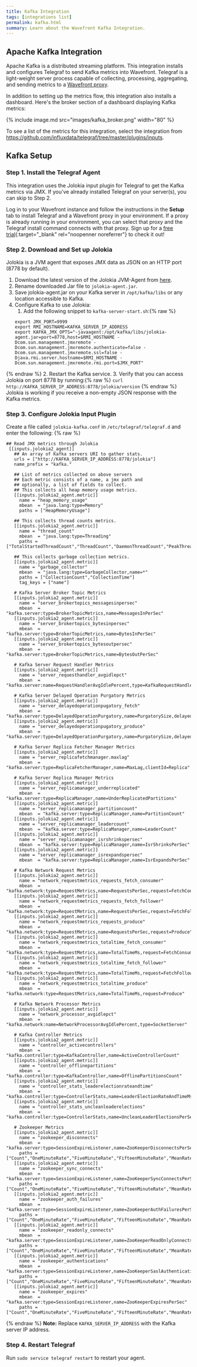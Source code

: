 ```yaml
---
title: Kafka Integration
tags: [integrations list]
permalink: kafka.html
summary: Learn about the Wavefront Kafka Integration.
---
```

## Apache Kafka Integration

Apache Kafka is a distributed streaming platform. This integration installs and configures Telegraf to send Kafka metrics into Wavefront. Telegraf is a light-weight server process capable of collecting, processing, aggregating, and sending metrics to a [Wavefront proxy](https://docs.wavefront.com/proxies.html).

In addition to setting up the metrics flow, this integration also installs a dashboard. Here's the broker section of a dashboard displaying Kafka metrics:

{% include image.md src="images/kafka_broker.png" width="80" %}


To see a list of the metrics for this integration, select the integration from <https://github.com/influxdata/telegraf/tree/master/plugins/inputs>.
## Kafka Setup



### Step 1. Install the Telegraf Agent

This integration uses the Jolokia input plugin for Telegraf to get the Kafka metrics via JMX. If you've already installed Telegraf on your server(s), you can skip to Step 2.

Log in to your Wavefront instance and follow the instructions in the **Setup** tab to install Telegraf and a Wavefront proxy in your environment. If a proxy is already running in your environment, you can select that proxy and the Telegraf install command connects with that proxy. Sign up for a [free trial](https://tanzu.vmware.com/observability?utm_source=docs.vmware.com&utm_medium=referral&utm_campaign=docs-front-page){:target="_blank" rel="noopenner noreferrer"} to check it out!

### Step 2. Download and Set up Jolokia
Jolokia is a JVM agent that exposes JMX data as JSON on an HTTP port (8778 by default).
1. Download the latest version of the Jolokia JVM-Agent from [here](https://jolokia.org/download.html).
2. Rename downloaded Jar file to `jolokia-agent.jar`.
3. Save jolokia-agent.jar on your Kafka server in `/opt/kafka/libs` or any location accessible to Kafka.
4. Configure Kafka to use Jolokia:
    1. Add the following snippet to `kafka-server-start.sh`:{% raw %}
    ```
    export JMX_PORT=9999
    export RMI_HOSTNAME=KAFKA_SERVER_IP_ADDRESS
    export KAFKA_JMX_OPTS="-javaagent:/opt/kafka/libs/jolokia-agent.jar=port=8778,host=$RMI_HOSTNAME -Dcom.sun.management.jmxremote -Dcom.sun.management.jmxremote.authenticate=false -Dcom.sun.management.jmxremote.ssl=false -Djava.rmi.server.hostname=$RMI_HOSTNAME -Dcom.sun.management.jmxremote.rmi.port=$JMX_PORT"
    ```
{% endraw %}
    2. Restart the Kafka service.
    3. Verify that you can access Jolokia on port 8778 by running:{% raw %}
    ```
    curl http://KAFKA_SERVER_IP_ADDRESS:8778/jolokia/version
    ```
{% endraw %}
    Jolokia is working if you receive a non-empty JSON response with the Kafka metrics.

### Step 3. Configure Jolokia Input Plugin

Create a file called `jolokia-kafka.conf` in `/etc/telegraf/telegraf.d` and enter the following:
{% raw %}
```
## Read JMX metrics through Jolokia
 [[inputs.jolokia2_agent]]
   ## An array of Kafka servers URI to gather stats.
   urls = ["http://KAFKA_SERVER_IP_ADDRESS:8778/jolokia"]
   name_prefix = "kafka."

   ## List of metrics collected on above servers
   ## Each metric consists of a name, a jmx path and
   ## optionally, a list of fields to collect.
   ## This collects all heap memory usage metrics.
   [[inputs.jolokia2_agent.metric]]
     name = "heap_memory_usage"
     mbean  = "java.lang:type=Memory"
     paths = ["HeapMemoryUsage"]

   ## This collects thread counts metrics.
   [[inputs.jolokia2_agent.metric]]
     name = "thread_count"
     mbean  = "java.lang:type=Threading"
     paths = ["TotalStartedThreadCount","ThreadCount","DaemonThreadCount","PeakThreadCount"]

   ## This collects garbage collection metrics.
   [[inputs.jolokia2_agent.metric]]
     name = "garbage_collector"
     mbean  = "java.lang:type=GarbageCollector,name=*"
     paths = ["CollectionCount","CollectionTime"]
     tag_keys = ["name"]

   # Kafka Server Broker Topic Metrics
   [[inputs.jolokia2_agent.metric]]
     name = "server_brokertopics_messagesinpersec"
     mbean  = "kafka.server:type=BrokerTopicMetrics,name=MessagesInPerSec"
   [[inputs.jolokia2_agent.metric]]
     name = "server_brokertopics_bytesinpersec"
     mbean  = "kafka.server:type=BrokerTopicMetrics,name=BytesInPerSec"
   [[inputs.jolokia2_agent.metric]]
     name = "server_brokertopics_bytesoutpersec"
     mbean  = "kafka.server:type=BrokerTopicMetrics,name=BytesOutPerSec"

   # Kafka Server Request Handler Metrics
   [[inputs.jolokia2_agent.metric]]
     name = "server_requesthandler_avgidlepct"
     mbean  = "kafka.server:name=RequestHandlerAvgIdlePercent,type=KafkaRequestHandlerPool"

   # Kafka Server Delayed Operation Purgatory Metrics
   [[inputs.jolokia2_agent.metric]]
     name = "server_delayedoperationpugatory_fetch"
     mbean  = "kafka.server:type=DelayedOperationPurgatory,name=PurgatorySize,delayedOperation=Fetch"
   [[inputs.jolokia2_agent.metric]]
     name = "server_delayedoperationpugatory_produce"
     mbean  = "kafka.server:type=DelayedOperationPurgatory,name=PurgatorySize,delayedOperation=Produce"

   # Kafka Server Replica Fetcher Manager Metrics
   [[inputs.jolokia2_agent.metric]]
     name = "server_replicafetchmanager.maxlag"
     mbean  = "kafka.server:type=ReplicaFetcherManager,name=MaxLag,clientId=Replica"

   # Kafka Server Replica Manager Metrics
   [[inputs.jolokia2_agent.metric]]
     name = "server_replicamanager_underreplicated"
     mbean  = "kafka.server:type=ReplicaManager,name=UnderReplicatedPartitions"
   [[inputs.jolokia2_agent.metric]]
     name = "server_replicamanager_partitioncount"
     mbean  = "kafka.server:type=ReplicaManager,name=PartitionCount"
   [[inputs.jolokia2_agent.metric]]
     name = "server_replicamanager_leadercount"
     mbean  = "kafka.server:type=ReplicaManager,name=LeaderCount"
   [[inputs.jolokia2_agent.metric]]
     name = "server_replicamanager_isrshrinkspersec"
     mbean  = "kafka.server:type=ReplicaManager,name=IsrShrinksPerSec"
   [[inputs.jolokia2_agent.metric]]
     name = "server_replicamanager_isrexpandspersec"
     mbean  = "kafka.server:type=ReplicaManager,name=IsrExpandsPerSec"

   # Kafka Network Request Metrics
   [[inputs.jolokia2_agent.metric]]
     name = "network_requestmetrics_requests_fetch_consumer"
     mbean  = "kafka.network:type=RequestMetrics,name=RequestsPerSec,request=FetchConsumer"
   [[inputs.jolokia2_agent.metric]]
     name = "network_requestmetrics_requests_fetch_follower"
     mbean  = "kafka.network:type=RequestMetrics,name=RequestsPerSec,request=FetchFollower"
   [[inputs.jolokia2_agent.metric]]
     name = "network_requestmetrics_requests_produce"
     mbean  = "kafka.network:type=RequestMetrics,name=RequestsPerSec,request=Produce"
   [[inputs.jolokia2_agent.metric]]
     name = "network_requestmetrics_totaltime_fetch_consumer"
     mbean  = "kafka.network:type=RequestMetrics,name=TotalTimeMs,request=FetchConsumer"
   [[inputs.jolokia2_agent.metric]]
     name = "network_requestmetrics_totaltime_fetch_follower"
     mbean  = "kafka.network:type=RequestMetrics,name=TotalTimeMs,request=FetchFollower"
   [[inputs.jolokia2_agent.metric]]
     name = "network_requestmetrics_totaltime_produce"
     mbean  = "kafka.network:type=RequestMetrics,name=TotalTimeMs,request=Produce"

   # Kafka Network Processor Metrics
   [[inputs.jolokia2_agent.metric]]
     name = "network_processor_avgidlepct"
     mbean  = "kafka.network:name=NetworkProcessorAvgIdlePercent,type=SocketServer"

   # Kafka Controller Metrics
   [[inputs.jolokia2_agent.metric]]
     name = "controller_activecontrollers"
     mbean  = "kafka.controller:type=KafkaController,name=ActiveControllerCount"
   [[inputs.jolokia2_agent.metric]]
     name = "controller_offlinepartitions"
     mbean  = "kafka.controller:type=KafkaController,name=OfflinePartitionsCount"
   [[inputs.jolokia2_agent.metric]]
     name = "controller_stats_leaderelectionrateandtime"
     mbean  = "kafka.controller:type=ControllerStats,name=LeaderElectionRateAndTimeMs"
   [[inputs.jolokia2_agent.metric]]
     name = "controller_stats_uncleanleaderelections"
     mbean  = "kafka.controller:type=ControllerStats,name=UncleanLeaderElectionsPerSec"

   # Zookeeper Metrics
   [[inputs.jolokia2_agent.metric]]
     name = "zookeeper_disconnects"
     mbean  = "kafka.server:type=SessionExpireListener,name=ZooKeeperDisconnectsPerSec"
     paths = ["Count","OneMinuteRate","FiveMinuteRate","FifteenMinuteRate","MeanRate"]
   [[inputs.jolokia2_agent.metric]]
     name = "zookeeper_sync_connects"
     mbean  = "kafka.server:type=SessionExpireListener,name=ZooKeeperSyncConnectsPerSec"
     paths = ["Count","OneMinuteRate","FiveMinuteRate","FifteenMinuteRate","MeanRate"]
   [[inputs.jolokia2_agent.metric]]
     name = "zookeeper_auth_failures"
     mbean  = "kafka.server:type=SessionExpireListener,name=ZooKeeperAuthFailuresPerSec"
     paths = ["Count","OneMinuteRate","FiveMinuteRate","FifteenMinuteRate","MeanRate"]
   [[inputs.jolokia2_agent.metric]]
     name = "zookeeper_readonly_connects"
     mbean  = "kafka.server:type=SessionExpireListener,name=ZooKeeperReadOnlyConnectsPerSec"
     paths = ["Count","OneMinuteRate","FiveMinuteRate","FifteenMinuteRate","MeanRate"]
   [[inputs.jolokia2_agent.metric]]
     name = "zookeeper_authentications"
     mbean  = "kafka.server:type=SessionExpireListener,name=ZooKeeperSaslAuthenticationsPerSec"
     paths = ["Count","OneMinuteRate","FiveMinuteRate","FifteenMinuteRate","MeanRate"]
   [[inputs.jolokia2_agent.metric]]
     name = "zookeeper_expires"
     mbean  = "kafka.server:type=SessionExpireListener,name=ZooKeeperExpiresPerSec"
     paths = ["Count","OneMinuteRate","FiveMinuteRate","FifteenMinuteRate","MeanRate"]
```
{% endraw %}
**Note:** Replace `KAFKA_SERVER_IP_ADDRESS` with the Kafka server IP address.

### Step 4. Restart Telegraf

Run `sudo service telegraf restart` to restart your agent.


